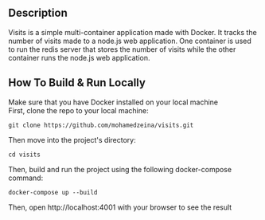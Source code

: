 ## Description
Visits is a simple multi-container application made with Docker. It tracks the number of visits made to a node.js web application. 
One container is used to run the redis server that stores the number of visits while the other container runs the node.js web application.


## How To Build & Run Locally
Make sure that you have Docker installed on your local machine   
First, clone the repo to your local machine:
```
git clone https://github.com/mohamedzeina/visits.git
```
Then move into the project's directory:
```
cd visits
```
Then, build and run the project using the following docker-compose command:
```
docker-compose up --build
```
Then, open http://localhost:4001 with your browser to see the result




